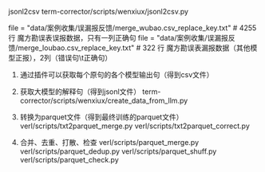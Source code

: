 jsonl2csv
term-corrector/scripts/wenxiux/jsonl2csv.py

file = "data/案例收集/误漏报反馈/merge_wubao.csv_replace_key.txt"  # 4255 行 魔方勘误表误报数据，只有一列正确句
file = "data/案例收集/误漏报反馈/merge_loubao.csv_replace_key.txt"  # 322 行 魔方勘误表漏报数据（其他模型正报），2列（错误句\t正确句）

1. 通过插件可以获取每个原句的各个模型输出句（得到csv文件）

2. 获取大模型的解释句（得到jsonl文件）
term-corrector/scripts/wenxiux/create_data_from_llm.py

3. 转换为parquet文件（得到最终训练的parquet文件）
verl/scripts/txt2parquet_merge.py
verl/scripts/txt2parquet_correct.py

4. 合并、去重、打散、检查
verl/scripts/parquet_merge.py
verl/scripts/parquet_dedup.py
verl/scripts/parquet_shuff.py
verl/scripts/parquet_check.py
